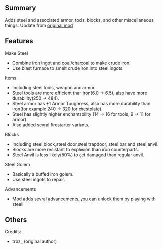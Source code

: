 Summary
-

Adds steel and associated armor, tools, blocks, and other miscellaneous things.
Update from [original mod](https://www.curseforge.com/minecraft/mc-mods/simply-steel-forge)

Features
-

Make Steel

- Combine iron ingot and coal/charcoal to make crude iron.
- Use blast furnace to smelt crude iron into steel ingots.

Items

- Including steel tools, weapon and armor.
- Steel tools are more efficient than iron(6.0 -> 6.5), also have more durability(250 -> 484).
- Steel armor has +1 Armor Toughness, also has more durability than iron(for example 240 -> 320 for chestplate).
- Steel has slightly higher enchantability (14 -> 16 for tools, 9 -> 11 for armor).
- Also added sevral firestarter variants.

Blocks

- Including steel block,steel door,steel trapdoor, steel bar and steel anvil.
- Blocks are more resistant to explosion than iron counterparts.
- Steel Anvil is less likely(50%) to get damaged than regular anvil.

Steel Golem

- Basically a buffed iron golem.
- Use steel ingots to repair.

Advancements

- Mod adds sevral advancements, you can unlock them by playing with steel!

Others
-

Credits:

- trbz_ (original author)
